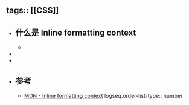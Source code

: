 tags:: [[CSS]]
---

- ## 什么是 Inline formatting context
	-
-
-
- ## 参考
	- [MDN - Inline formatting context](https://developer.mozilla.org/en-US/docs/Web/CSS/Inline_formatting_context)
	  logseq.order-list-type:: number